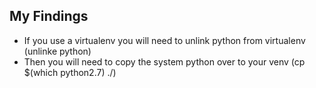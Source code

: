 My Findings
-----------

* If you use a virtualenv you will need to unlink python from virtualenv (unlinke python)
* Then you will need to copy the system python over to your venv (cp $(which python2.7) ./)